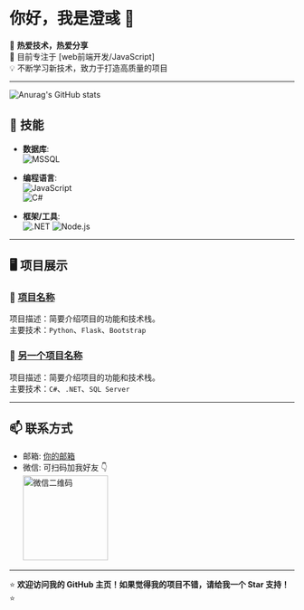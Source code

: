 # 你好，我是澄彧 👋

🌟 **热爱技术，热爱分享**  
🔭 目前专注于 [web前端开发/JavaScript]  
💡 不断学习新技术，致力于打造高质量的项目  

---
![Anurag's GitHub stats](https://github-readme-stats.vercel.app/api?username=2haohong)

## 🔧 技能  

- **数据库**:  
  ![MSSQL](https://img.shields.io/badge/-MSSQL-CC2927?logo=microsoftsqlserver&logoColor=white)

- **编程语言**:  
  ![JavaScript](https://img.shields.io/badge/-JavaScript-F7DF1E?logo=javascript&logoColor=black)  
  ![C#](https://img.shields.io/badge/-C%23-239120?logo=csharp&logoColor=white)

- **框架/工具**:  
  ![.NET](https://img.shields.io/badge/-dotnet-512BD4?logo=dotnet&logoColor=white)
  ![Node.js](https://img.shields.io/badge/-Node.js-339933?logo=node.js&logoColor=white)  
---

## 🖥️ 项目展示  
### 🌟 [项目名称](项目链接)  
项目描述：简要介绍项目的功能和技术栈。  
主要技术：`Python`、`Flask`、`Bootstrap`  

### 🌟 [另一个项目名称](项目链接)  
项目描述：简要介绍项目的功能和技术栈。  
主要技术：`C#`、`.NET`、`SQL Server`  

---

## 📫 联系方式  
- 邮箱: [你的邮箱](mailto:jsonzx@qq.com)  
- 微信: 可扫码加我好友 👇  
  <img src="你的微信二维码图片链接" alt="微信二维码" width="150"/>

---

⭐️ **欢迎访问我的 GitHub 主页！如果觉得我的项目不错，请给我一个 Star 支持！** ⭐️



